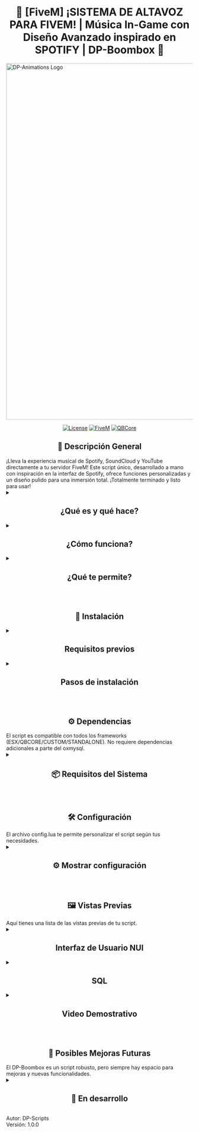 <p align="center">
<h1 align="center">🎵 [FiveM] ¡SISTEMA DE ALTAVOZ PARA FIVEM! | Música In-Game con Diseño Avanzado inspirado en SPOTIFY | DP-Boombox 🎵</h1>

<img width="960" height="auto" align="center" alt="DP-Animations Logo" src="https://i.imgur.com/zQS9GoF.png" />

</p>

<div align="center">

[![License](https://img.shields.io/badge/License-MIT-blue.svg)](https://opensource.org/licenses/MIT)
[![FiveM](https://img.shields.io/badge/FiveM-Script-important)](https://fivem.net/)
[![QBCore](https://img.shields.io/badge/QBCore-Framework-success)](<[https://qbcore-framework.github.io/qb-docs/](https://github.com/qbcore-framework)>)

</div>

<h2 align="center"> 📝 Descripción General</h2>
¡Lleva la experiencia musical de Spotify, SoundCloud y YouTube directamente a tu servidor FiveM! Este script único, desarrollado a mano con inspiración en la interfaz de Spotify, ofrece funciones personalizadas y un diseño pulido para una inmersión total. ¡Totalmente terminado y listo para usar!

<details>
<summary><h2 align="center">¿Qué es y qué hace?</h2></summary>
- Permite a los jugadores reproducir música in-game con una interfaz similar a Spotify.<br>
- Incluye funciones de sincronización para que varios jugadores puedan escuchar la misma música.<br>
- Proporciona control de volumen y navegación de pistas desde el menú.<br>
- El sistema de sonido tiene un medidor de distancias, haciendo que la música suene más suave a medida que te alejas del altavoz.<br>

</details>
<details>
<summary><h2 align="center">¿Cómo funciona?</h2></summary>
- Usa la interfaz NUI para mostrar un menú de mascotas en la tienda.<br>
- Permite gestionar el estado de la mascota (salud, hambre, sed, higiene, cariño).<br>
- Las mascotas se pueden comprar en la tienda y liberar de forma permanente.<br>

</details>
<details>
<summary><h2 align="center">¿Qué te permite?</h2></summary>
✅ Interfaz estilo Spotify, SoundCloud y YouTube 🎧.<br>
✅ Reproduce música in-game 🎶.<br>
✅ Medidor de distancias para las canciones.<br>
✅ Listas compartibles.<br>
✅ Sincronización con otros jugadores 👥.<br>
✅ Control de volumen y pistas directamente desde el menú.<br>
✅ Configurador avanzado ⚙️.<br>
✅ Integración con DP-Admin para gestión de logs.<br>
✅ Optimizado para servidores RP 🎭: Sin lags y compatible con otros recursos.<br>

</details>
<br><br>
<h2 align="center"> 🚀 Instalación</h2>

<details>
<summary><h2 align="center">Requisitos previos</h2></summary>
- Servidor FiveM con cualquier framework instalado (ESX/QBCORE/CUSTOM/STANDALONE).<br>
- MySQL configurado. (oxmysql)<br>

</details>
<details>
<summary><h2 align="center">Pasos de instalación</h2></summary>
1. **Descargar el script** desde el repositorio oficial.<br>
2. **Colocar la carpeta** en tu servidor con el nombre exacto DP-Boombox.<br>
   - ⚠️ El nombre debe ser exactamente este para evitar problemas.<br>
3. **Configuración de la Base de Datos**.<br>
Abre el archivo Insert.sql.<br>
Copia y pega el contenido en tu base de datos MySQL y ejecútalo para crear la tabla de mascotas/pets.
(Asegúrate de que tu servidor tenga acceso a la base de datos configurada para mysql-async / ghmattimysql / oxmysql.).<br>
4. **DAñadir el item speaker** a tu inventario/framework. Para QB-Core, copia y pega el siguiente código en tu archivo qb-core/shared/items.lua:<br><br>
speaker = {
    name = "speaker",
    label = "Altavoz",
    weight = 0,
    type = "item",
    image = "speaker.png",
    unique = false,
    useable = true,
    shouldClose = true,
    combinable = nil,
    description = "Dispositivo de salida de audio que convierte señales eléctricas en ondas sonoras audibles. Es un componente fundamental en cualquier sistema de reproducción de sonido. En pocas palabras, es un ALTAVOZ BLUETOOTH de toda la vida..."
},
<br>
<img width="100" height="auto" align="center" alt="speaker" src="speaker.png" />

</details>
<br><br>
<h2 align="center"> ⚙️ Dependencias</h2>
El script es compatible con todos los frameworks (ESX/QBCORE/CUSTOM/STANDALONE). No requiere dependencias adicionales a parte del oxmysql.
<details>
<summary><h2 align="center"> 📦 Requisitos del Sistema</h2></summary>

| Recurso                                                                                       | Descripción         | Enlace                                                   |
| --------------------------------------------------------------------------------------------- | ------------------- | -------------------------------------------------------- |
| <img src="https://placehold.co/20x20/555555/FFFFFF?text=QB" alt="QB"> qb-core                 | Framework principal | [🔗 GitHub](https://github.com/qbcore-framework/qb-core) |
| <img src="https://placehold.co/20x20/555555/FFFFFF?text=DP" alt="DP"> PD-TextUI (recomendado) | Text UI avanzado    | [🔗 GitHub]()                                            |

</details>
<br><br>
<h2 align="center">🛠️ Configuración</h2>
El archivo config.lua te permite personalizar el script según tus necesidades.

<details>
<summary><h2 align="center">⚙️ Mostrar configuración</h2></summary>

<h3>config.lua</h3>
<img width="600" height="auto" alt="image" style="border-radius: 8px; box-shadow: 0 4px 8px rgba(0,0,0,0.1);" src="https://i.imgur.com/XNDr6BY.png" />

| Archivo        | Función Principal                                                                                        |
| -------------- | -------------------------------------------------------------------------------------------------------- |
| **config.lua** | Define las configuraciones principales del script, como los comandos, las notificaciones y los permisos. |

</details>
<br><br>
<h2 align="center"> 🖼️ Vistas Previas</h2>
Aquí tienes una lista de las vistas previas de tu script.

<details>
<p align="center">
<summary><h2 align="center">Interfaz de Usuario NUI</h2></summary>

<img width="400" height="auto" alt="image" style="border-radius: 8px; box-shadow: 0 4px 8px rgba(0,0,0,0.1);" src="https://i.imgur.com/S1YQu5t.png" />

<img width="400" height="auto" alt="image" style="border-radius: 8px; box-shadow: 0 4px 8px rgba(0,0,0,0.1);" src="https://i.imgur.com/9gQU6HF.png" />

<img width="400" height="auto" alt="image" style="border-radius: 8px; box-shadow: 0 4px 8px rgba(0,0,0,0.1);" src="https://i.imgur.com/3prOjLG.png" />

<img width="400" height="auto" alt="image" style="border-radius: 8px; box-shadow: 0 4px 8px rgba(0,0,0,0.1);" src="https://i.imgur.com/B5q0A5G.png" />

<img width="400" height="auto" alt="image" style="border-radius: 8px; box-shadow: 0 4px 8px rgba(0,0,0,0.1);" src="https://i.imgur.com/xKRcT8D.png" />

</p>
</details>
<details>
<p align="center">
<summary><h2 align="center">SQL</h2></summary>

<img width="400" height="auto" alt="image" style="border-radius: 8px; box-shadow: 0 4px 8px rgba(0,0,0,0.1);" src="https://i.imgur.com/3KzPPwN.png" />

<img width="400" height="auto" alt="image" style="border-radius: 8px; box-shadow: 0 4px 8px rgba(0,0,0,0.1);" src="https://i.imgur.com/XNZB0V3.png" />

<img width="400" height="auto" alt="image" style="border-radius: 8px; box-shadow: 0 4px 8px rgba(0,0,0,0.1);" src="https://i.imgur.com/K6aXl2N.png" />

<img width="400" height="auto" alt="image" style="border-radius: 8px; box-shadow: 0 4px 8px rgba(0,0,0,0.1);" src="https://i.imgur.com/Nn4Gjcy.png" />

<img width="400" height="auto" alt="image" style="border-radius: 8px; box-shadow: 0 4px 8px rgba(0,0,0,0.1);" src="https://i.imgur.com/X9pknPD.png" />

</p>
</details>
<details>
<p align="center">
<summary><h2 align="center">Video Demostrativo</h2></summary>

<a href="https://youtu.be/Z9MF6zxNCag">
<img width="959" height="auto" alt="Video Demostrativo" style="border-radius: 8px; box-shadow: 0 4px 8px rgba(0,0,0,0.1);" src="https://i.imgur.com/zQS9GoF.png" />
</a>

</p>
</details>
<br><br>
<h2 align="center"> 🔮 Posibles Mejoras Futuras</h2>
El DP-Boombox es un script robusto, pero siempre hay espacio para mejoras y nuevas funcionalidades.

<details>
<summary><h2 align="center">🚧 En desarrollo</h2></summary>

| IDEA                            | EXPLICACIÓN                                                                        |
| ------------------------------- | ---------------------------------------------------------------------------------- |
| **Soporte de más servicios**    | Integrar más servicios de música en línea además de Spotify, SoundCloud y YouTube. |
| **Nuevas funciones de control** | Añadir más opciones de control, como el aleatorio y la repetición.                 |

</details>

Autor: DP-Scripts<br>
Versión: 1.0.0
